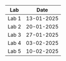 | Lab   | Date       |
| ----- | ---------- |
| Lab 1 | 13-01-2025 |
| Lab 2 | 20-01-2025 |
| Lab 3 | 27-01-2025 |
| Lab 4 | 03-02-2025 |
| Lab 5 | 10-02-2025 |

